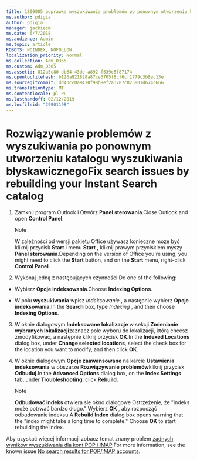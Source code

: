 ```yaml
---
title: 1800005 poprawka wyszukiwania problemów po ponownym utworzeniu katalogu wyszukiwania błyskawicznego
ms.author: pdigia
author: pdigia
manager: jackiesm
ms.date: 6/7/2018
ms.audience: Admin
ms.topic: article
ROBOTS: NOINDEX, NOFOLLOW
localization_priority: Normal
ms.collection: Adm_O365
ms.custom: Adm_O365
ms.assetid: 812a5c80-db64-43de-a892-f539c5f87174
ms.openlocfilehash: b126a921828a87ce3705f8cf6cf1779c3b8ec13e
ms.sourcegitcommit: dd43cc0a9470f98b8ef2a3787c823801d674c666
ms.translationtype: MT
ms.contentlocale: pl-PL
ms.lasthandoff: 02/12/2019
ms.locfileid: "29901198"
---
```

# <a name="fix-search-issues-by-rebuilding-your-instant-search-catalog"></a><span data-ttu-id="98817-102">Rozwiązywanie problemów z wyszukiwania po ponownym utworzeniu katalogu wyszukiwania błyskawicznego</span><span class="sxs-lookup"><span data-stu-id="98817-102">Fix search issues by rebuilding your Instant Search catalog</span></span>

1. <span data-ttu-id="98817-103">Zamknij program Outlook i Otwórz **Panel sterowania**.</span><span class="sxs-lookup"><span data-stu-id="98817-103">Close Outlook and open **Control Panel**.</span></span>
    
    > [!NOTE]
    > <span data-ttu-id="98817-104">W zależności od wersji pakietu Office używasz konieczne może być kliknij przycisk **Start** i menu **Start** , kliknij prawym przyciskiem myszy **Panel sterowania**.</span><span class="sxs-lookup"><span data-stu-id="98817-104">Depending on the version of Office you're using, you might need to click the **Start** button, and on the **Start** menu, right-click **Control Panel**.</span></span> 
  
2. <span data-ttu-id="98817-105">Wykonaj jedną z następujących czynności:</span><span class="sxs-lookup"><span data-stu-id="98817-105">Do one of the following:</span></span>
    
  - <span data-ttu-id="98817-106">Wybierz **Opcje indeksowania**.</span><span class="sxs-lookup"><span data-stu-id="98817-106">Choose **Indexing Options**.</span></span>
    
  - <span data-ttu-id="98817-107">W polu **wyszukiwania** wpisz *Indeksowanie* , a następnie wybierz **Opcje indeksowania**.</span><span class="sxs-lookup"><span data-stu-id="98817-107">In the **Search** box, type  *Indexing*  , and then choose **Indexing Options**.</span></span>
    
3. <span data-ttu-id="98817-108">W oknie dialogowym **Indeksowane lokalizacje** w sekcji **Zmienianie wybranych lokalizacji**zaznacz pole wyboru do lokalizacji, którą chcesz zmodyfikować, a następnie kliknij przycisk **OK**.</span><span class="sxs-lookup"><span data-stu-id="98817-108">In the **Indexed Locations** dialog box, under **Change selected locations**, select the check box for the location you want to modify, and then click **OK**.</span></span>
    
4. <span data-ttu-id="98817-109">W oknie dialogowym **Opcje zaawansowane** na karcie **Ustawienia indeksowania** w obszarze **Rozwiązywanie problemów**kliknij przycisk **Odbuduj**.</span><span class="sxs-lookup"><span data-stu-id="98817-109">In the **Advanced Options** dialog box, on the **Index Settings** tab, under **Troubleshooting**, click **Rebuild**.</span></span>
    
    > [!NOTE]
    > <span data-ttu-id="98817-p101">**Odbudować indeks** otwiera się okno dialogowe Ostrzeżenie, że "indeks może potrwać bardzo długo." Wybierz **OK** , aby rozpocząć odbudowanie indeksu.</span><span class="sxs-lookup"><span data-stu-id="98817-p101">A **Rebuild Index** dialog box opens warning that the "index might take a long time to complete." Choose **OK** to start rebuilding the index.</span></span> 
  
<span data-ttu-id="98817-112">Aby uzyskać więcej informacji zobacz temat znany problem [żadnych wyników wyszukiwania dla kont POP i IMAP](https://support.office.com/article/51c9d2c7-a3db-4358-afdf-50d3a9e57039.aspx).</span><span class="sxs-lookup"><span data-stu-id="98817-112">For more information, see the known issue [No search results for POP/IMAP accounts](https://support.office.com/article/51c9d2c7-a3db-4358-afdf-50d3a9e57039.aspx).</span></span>
  

